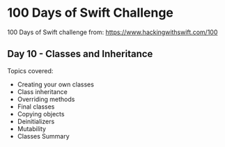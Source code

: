 # 100 Days of Swift Challenge

100 Days of Swift challenge from: https://www.hackingwithswift.com/100

## Day 10 - Classes and Inheritance

Topics covered:
- Creating your own classes
- Class inheritance
- Overriding methods
- Final classes
- Copying objects
- Deinitializers
- Mutability
- Classes Summary
